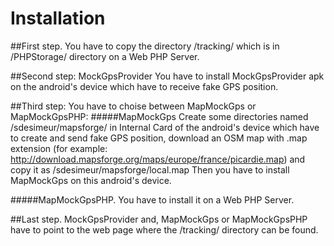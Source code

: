 # Installation

##First step.
You have to copy the directory /tracking/ which is in /PHPStorage/ directory on a Web PHP Server.

##Second step: MockGpsProvider
You have to install MockGpsProvider apk on the android's device which have to receive fake GPS position.

##Third step: You have to choise between MapMockGps or MapMockGpsPHP:
#####MapMockGps
Create some directories named /sdesimeur/mapsforge/ in Internal Card of the android's device  which have to create and send fake GPS position, download an OSM map with .map extension (for example: http://download.mapsforge.org/maps/europe/france/picardie.map) and copy it as /sdesimeur/mapsforge/local.map
Then you have to install MapMockGps on this android's device.

#####MapMockGpsPHP.
You have to install it on a Web PHP Server.

##Last step.
MockGpsProvider and, MapMockGps or MapMockGpsPHP have to point to the web page where the /tracking/ directory can be found.

